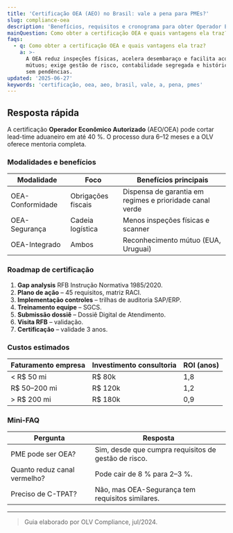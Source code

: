 ```yaml
---
title: 'Certificação OEA (AEO) no Brasil: vale a pena para PMEs?'
slug: compliance-oea
description: 'Benefícios, requisitos e cronograma para obter Operador Econômico Autorizado.'
mainQuestion: Como obter a certificação OEA e quais vantagens ela traz?
faqs:
  - q: Como obter a certificação OEA e quais vantagens ela traz?
    a: >-
      A OEA reduz inspeções físicas, acelera desembaraço e facilita acordos
      mútuos; exige gestão de risco, contabilidade segregada e histórico fiscal
      sem pendências.
updated: '2025-06-27'
keywords: 'certificação, oea, aeo, brasil, vale, a, pena, pmes'
---
```


## Resposta rápida

A certificação **Operador Econômico Autorizado** (AEO/OEA) pode cortar lead-time aduaneiro em até 40 %. O processo dura 6–12 meses e a OLV oferece mentoria completa.

### Modalidades e benefícios

| Modalidade | Foco | Benefícios principais |
| --- | --- | --- |
| OEA-Conformidade | Obrigações fiscais | Dispensa de garantia em regimes e prioridade canal verde |
| OEA-Segurança | Cadeia logística | Menos inspeções físicas e scanner |
| OEA-Integrado | Ambos | Reconhecimento mútuo (EUA, Uruguai) |

### Roadmap de certificação

1. **Gap analysis** RFB Instrução Normativa 1985/2020.  
2. **Plano de ação** – 45 requisitos, matriz RACI.  
3. **Implementação controles** – trilhas de auditoria SAP/ERP.  
4. **Treinamento equipe** – SGCS.  
5. **Submissão dossiê** – Dossiê Digital de Atendimento.  
6. **Visita RFB** – validação.  
7. **Certificação** – validade 3 anos.

### Custos estimados

| Faturamento empresa | Investimento consultoria | ROI (anos) |
| --- | --- | --- |
| < R$ 50 mi | R$ 80k | 1,8 |
| R$ 50–200 mi | R$ 120k | 1,2 |
| > R$ 200 mi | R$ 180k | 0,9 |

### Mini-FAQ

| Pergunta | Resposta |
| --- | --- |
| PME pode ser OEA? | Sim, desde que cumpra requisitos de gestão de risco. |
| Quanto reduz canal vermelho? | Pode cair de 8 % para 2–3 %. |
| Preciso de C-TPAT? | Não, mas OEA-Segurança tem requisitos similares. |

---
> Guia elaborado por OLV Compliance, jul/2024. 
